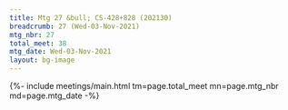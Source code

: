 ```yaml
---
title: Mtg 27 &bull; CS-428+828 (202130)
breadcrumb: 27 (Wed-03-Nov-2021)
mtg_nbr: 27
total_meet: 38
mtg_date: Wed-03-Nov-2021
layout: bg-image
---
```


{%- include meetings/main.html
    tm=page.total_meet
    mn=page.mtg_nbr
    md=page.mtg_date
-%}
